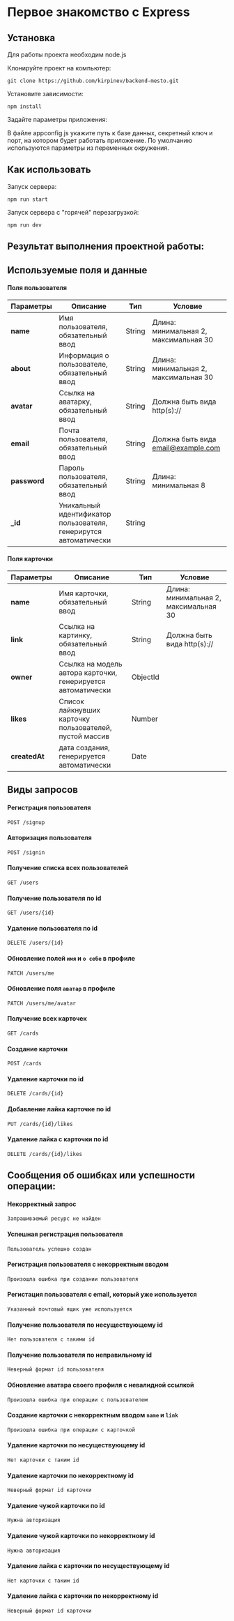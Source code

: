 # Первое знакомство с Express

## Установка

Для работы проекта необходим node.js

Клонируйте проект на компьютер:

```
git clone https://github.com/kirpinev/backend-mesto.git
```

Установите зависимости:

```
npm install
```

Задайте параметры приложения:

В файле appconfig.js укажите путь к базе данных, секретный ключ и порт, на котором будет работать приложение.
По умолчанию используются параметры из переменных окружения. 

## Как использовать

Запуск сервера:

```
npm run start
```

Запуск сервера с "горячей" перезагрузкой:

```
npm run dev
```

## Результат выполнения проектной работы:

## Используемые поля и данные 

#### Поля пользователя
| Параметры | Описание | Тип | Условие |
| ------------- | ------------- | ------------- | ------------- |
| **name** | Имя пользователя, обязательный ввод | String | Длина: минимальная 2, максимальная 30 | 
| **about** | Информация о пользователе, обязательный ввод | String | Длина: минимальная 2, максимальная 30 | 
| **avatar** | Ссылка на аватарку, обязательный ввод | String | Должна быть вида http(s):// |
| **email** | Почта пользователя, обязательный ввод | String | Должна быть вида email@example.com | 
| **password** | Пароль пользователя, обязательный ввод | String | Длина: минимальная 8 |
| **_id** | Уникальный идентификатор пользователя, генерирутся автоматически | String |

#### Поля карточки
| Параметры | Описание | Тип | Условие |
| ------------- | ------------- | ------------- | ------------- |
| **name** | Имя карточки, обязательный ввод | String | Длина: минимальная 2, максимальная 30 |
| **link** | Ссылка на картинку, обязательный ввод | String | Должна быть вида http(s):// |
| **owner** | Cсылка на модель автора карточки, генерируется автоматически | ObjectId | 
| **likes** | Cписок лайкнувших карточку пользователей, пустой массив | Number | |
| **createdAt** | дата создания, генерируется автоматически | Date | |


## Виды запросов 

#### Регистрация пользователя

`POST /signup`

#### Авторизация пользователя

`POST /signin`

#### Получение списка всех пользователей

`GET /users`

#### Получение пользователя по id

`GET /users/{id}`

#### Удаление пользователя по id

`DELETE /users/{id}`

#### Обновление полей `имя` и `о себе` в профиле

`PATCH /users/me`

#### Обновление поля `аватар` в профиле

`PATCH /users/me/avatar`

#### Получение всех карточек

`GET /cards`

#### Создание карточки

`POST /cards`

#### Удаление карточки по id

`DELETE /cards/{id}`

#### Добавление лайка карточке по id

`PUT /cards/{id}/likes`

#### Удаление лайка с карточки по id

`DELETE /cards/{id}/likes`


## Сообщения об ошибках или успешности операции:

#### Некорректный запрос

`Запрашиваемый ресурс не найден`

#### Успешная регистрация пользователя

`Пользователь успешно создан`

#### Регистрация пользователя с некорректным вводом

`Произошла ошибка при создании пользователя`

#### Регистация пользователя с email, который уже используется

`Указанный почтовый ящик уже используется`

#### Получение пользователя по несуществующему id

`Нет пользователя с такими id`

#### Получение пользователя по неправильному id

`Неверный формат id пользователя`

#### Обновление аватара своего профиля с невалидной ссылкой

`Произошла ошибка при операции с пользователем`

#### Создание карточки c некорректным вводом `name` и `link`

`Произошла ошибка при операции с карточкой`

#### Удаление карточки по несуществующему id

`Нет карточки с таким id`

#### Удаление карточки по некорректному id

`Неверный формат id карточки`

#### Удаление чужой карточки по id

`Нужна авторизация`

#### Удаление чужой карточки по некорректному id

`Нужна авторизация`

#### Удаление лайка с карточки по несуществующему id

`Нет карточки с таким id`

#### Удаление лайка с карточки по некорректному id

`Неверный формат id карточки`
